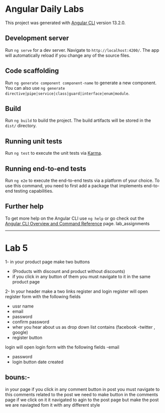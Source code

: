 # Angular Daily Labs

This project was generated with [Angular CLI](https://github.com/angular/angular-cli) version 13.2.0.

## Development server

Run `ng serve` for a dev server. Navigate to `http://localhost:4200/`. The app will automatically reload if you change any of the source files.

## Code scaffolding

Run `ng generate component component-name` to generate a new component. You can also use `ng generate directive|pipe|service|class|guard|interface|enum|module`.

## Build

Run `ng build` to build the project. The build artifacts will be stored in the `dist/` directory.

## Running unit tests

Run `ng test` to execute the unit tests via [Karma](https://karma-runner.github.io).

## Running end-to-end tests

Run `ng e2e` to execute the end-to-end tests via a platform of your choice. To use this command, you need to first add a package that implements end-to-end testing capabilities.

## Further help

To get more help on the Angular CLI use `ng help` or go check out the [Angular CLI Overview and Command Reference](https://angular.io/cli) page.
lab_assignments

---

# Lab 5

1- in your product page make two buttons

- (Products with discount and product without discounts)
- if you click in any button of them you must navigate to it in the same product page

2- In your header make a two links register and login
register will open register form with the following fields

- ussr name
- email
- password
- confirm password
- wher you hear about us as drop down list contains (facebook -twitter , google)
- register button

login will open login form with the following fields
-email

- password
- login button
  date created

## bouns:-

in your page if you click in any comment button in post you must navigate to this comments related to the post
we need to make button in the comments page if we click on it it navigated to agin to the post page but make the post
we are naviagted fom it with any different style

